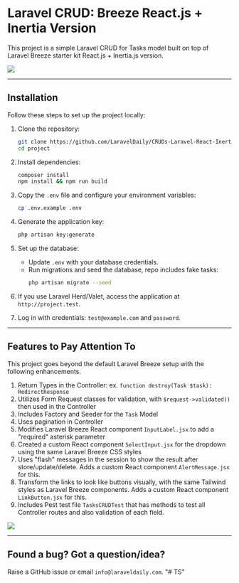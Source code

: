 # Laravel CRUD: Breeze React.js + Inertia Version

This project is a simple Laravel CRUD for Tasks model built on top of Laravel Breeze starter kit React.js + Inertia.js version.

![](https://laraveldaily.com/uploads/2024/12/crud-breeze-tasks.png)

---

## Installation

Follow these steps to set up the project locally:

1. Clone the repository:
   ```bash
   git clone https://github.com/LaravelDaily/CRUDs-Laravel-React-Inertia.git project
   cd project
   ```

2. Install dependencies:
   ```bash
   composer install
   npm install && npm run build
   ```

3. Copy the `.env` file and configure your environment variables:
   ```bash
   cp .env.example .env
   ```

4. Generate the application key:
   ```bash
   php artisan key:generate
   ```

5. Set up the database:
    - Update `.env` with your database credentials.
    - Run migrations and seed the database, repo includes fake tasks:
      ```bash
      php artisan migrate --seed
      ```

6. If you use Laravel Herd/Valet, access the application at `http://project.test`.

7. Log in with credentials: `test@example.com` and `password`.

---

## Features to Pay Attention To

This project goes beyond the default Laravel Breeze setup with the following enhancements.

1. Return Types in the Controller: ex. `function destroy(Task $task): RedirectResponse`
2. Utilizes Form Request classes for validation, with `$request->validated()` then used in the Controller
3. Includes Factory and Seeder for the `Task` Model
4. Uses pagination in Controller
5. Modifies Laravel Breeze React component `InputLabel.jsx` to add a "required" asterisk parameter
6. Created a custom React component `SelectInput.jsx` for the dropdown using the same Laravel Breeze CSS styles
7. Uses "flash" messages in the session to show the result after store/update/delete. Adds a custom React component `AlertMessage.jsx` for this.
8. Transform the links to look like buttons visually, with the same Tailwind styles as Laravel Breeze components. Adds a custom React component `LinkButton.jsx` for this.
9. Includes Pest test file `TasksCRUDTest` that has methods to test all Controller routes and also validation of each field.

![](https://laraveldaily.com/uploads/2024/12/crud-react-tasks-tests.png)

---

## Found a bug? Got a question/idea?

Raise a GitHub issue or email `info@laraveldaily.com`. 
"# TS" 
